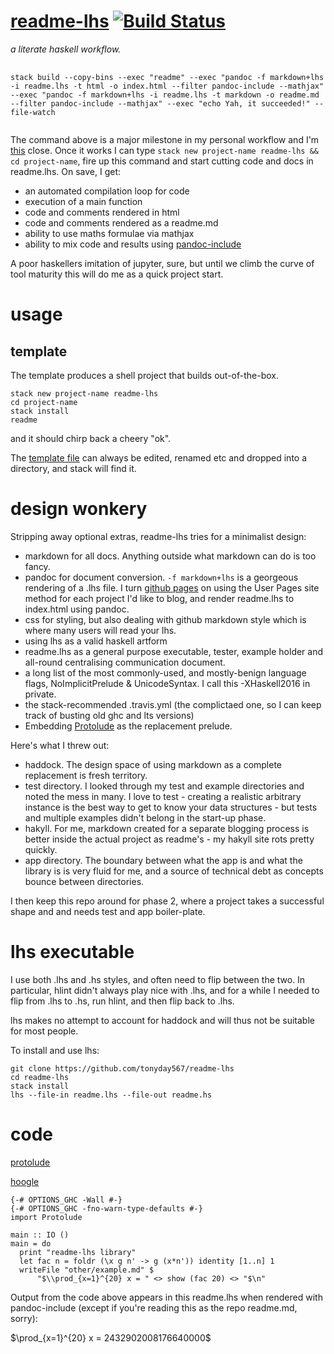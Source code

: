 <meta charset="utf-8"> <link rel="stylesheet" href="other/lhs.css">
<script type="text/javascript" async
  src="https://cdn.mathjax.org/mathjax/latest/MathJax.js?config=TeX-MML-AM_CHTML">
</script>
[readme-lhs](https://tonyday567.github.io/readme-lhs/index.html) [![Build Status](https://travis-ci.org/tonyday567/readme-lhs.png)](https://travis-ci.org/tonyday567/readme-lhs)
================================================================================================================================================================================

*a literate haskell workflow.*

<pre>
  <code style="white-space: pre-wrap;">
stack build --copy-bins --exec "readme" --exec "pandoc -f markdown+lhs -i readme.lhs -t html -o index.html --filter pandoc-include --mathjax" --exec "pandoc -f markdown+lhs -i readme.lhs -t markdown -o readme.md --filter pandoc-include --mathjax" --exec "echo Yah, it succeeded!" --file-watch
  </code>
</pre>
The command above is a major milestone in my personal workflow and I'm
[this](https://github.com/commercialhaskell/stack/issues/2955) close.
Once it works I can type
`stack new project-name readme-lhs && cd project-name`, fire up this
command and start cutting code and docs in readme.lhs. On save, I get:

-   an automated compilation loop for code
-   execution of a main function
-   code and comments rendered in html
-   code and comments rendered as a readme.md
-   ability to use maths formulae via mathjax
-   ability to mix code and results using
    [pandoc-include](https://hackage.haskell.org/package/pandoc-include)

A poor haskellers imitation of jupyter, sure, but until we climb the
curve of tool maturity this will do me as a quick project start.

usage
=====

template
--------

The template produces a shell project that builds out-of-the-box.

    stack new project-name readme-lhs
    cd project-name
    stack install
    readme

and it should chirp back a cheery "ok".

The [template file](other/readme-lhs.hsfiles) can always be edited,
renamed etc and dropped into a directory, and stack will find it.

design wonkery
==============

Stripping away optional extras, readme-lhs tries for a minimalist
design:

-   markdown for all docs. Anything outside what markdown can do is
    too fancy.
-   pandoc for document conversion. `-f markdown+lhs` is a georgeous
    rendering of a .lhs file. I turn [github
    pages](https://help.github.com/articles/user-organization-and-project-pages/)
    on using the User Pages site method for each project I'd like to
    blog, and render readme.lhs to index.html using pandoc.
-   css for styling, but also dealing with github markdown style which
    is where many users will read your lhs.
-   using lhs as a valid haskell artform
-   readme.lhs as a general purpose executable, tester, example holder
    and all-round centralising communication document.
-   a long list of the most commonly-used, and mostly-benign language
    flags, NoImplicitPrelude & UnicodeSyntax. I call this -XHaskell2016
    in private.
-   the stack-recommended .travis.yml (the complictaed one, so I can
    keep track of busting old ghc and lts versions)
-   Embedding [Protolude](https://www.stackage.org/package/protolude) as
    the replacement prelude.

Here's what I threw out:

-   haddock. The design space of using markdown as a complete
    replacement is fresh territory.
-   test directory. I looked through my test and example directories and
    noted the mess in many. I love to test - creating a realistic
    arbitrary instance is the best way to get to know your data
    structures - but tests and multiple examples didn't belong in the
    start-up phase.
-   hakyll. For me, markdown created for a separate blogging process is
    better inside the actual project as readme's - my hakyll site rots
    pretty quickly.
-   app directory. The boundary between what the app is and what the
    library is is very fluid for me, and a source of technical debt as
    concepts bounce between directories.

I then keep this repo around for phase 2, where a project takes a
successful shape and and needs test and app boiler-plate.

lhs executable
==============

I use both .lhs and .hs styles, and often need to flip between the two.
In particular, hlint didn't always play nice with .lhs, and for a while
I needed to flip from .lhs to .hs, run hlint, and then flip back to
.lhs.

lhs makes no attempt to account for haddock and will thus not be
suitable for most people.

To install and use lhs:

    git clone https://github.com/tonyday567/readme-lhs
    cd readme-lhs
    stack install
    lhs --file-in readme.lhs --file-out readme.hs

code
====

[protolude](http://www.stephendiehl.com/posts/protolude.html)

[hoogle](https://www.stackage.org/package/hoogle)

``` {.sourceCode .literate .haskell}
{-# OPTIONS_GHC -Wall #-}
{-# OPTIONS_GHC -fno-warn-type-defaults #-}
import Protolude

main :: IO ()
main = do
  print "readme-lhs library"
  let fac n = foldr (\x g n' -> g (x*n')) identity [1..n] 1
  writeFile "other/example.md" $
      "$\\prod_{x=1}^{20} x = " <> show (fac 20) <> "$\n"
```

Output from the code above appears in this readme.lhs when rendered with
pandoc-include (except if you're reading this as the repo readme.md,
sorry):

$\prod_{x=1}^{20} x = 2432902008176640000$
